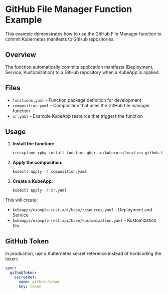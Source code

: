 # GitHub File Manager Function Example

This example demonstrates how to use the GitHub File Manager function to commit Kubernetes manifests to GitHub repositories.

## Overview

The function automatically commits application manifests (Deployment, Service, Kustomization) to a GitHub repository when a KubeApp is applied.

## Files

- `functions.yaml` - Function package definition for development
- `composition.yaml` - Composition that uses the GitHub file manager function
- `xr.yaml` - Example KubeApp resource that triggers the function

## Usage

1. **Install the function:**
   ```bash
   crossplane xpkg install function ghcr.io/kubecore/function-github-file-manager:latest
   ```

2. **Apply the composition:**
   ```bash
   kubectl apply -f composition.yaml
   ```

3. **Create a KubeApp:**
   ```bash
   kubectl apply -f xr.yaml
   ```

This will create:
- `kubeapps/example-rest-api/base/resources.yaml` - Deployment and Service
- `kubeapps/example-rest-api/base/kustomization.yaml` - Kustomization file

## GitHub Token

In production, use a Kubernetes secret reference instead of hardcoding the token:

```yaml
spec:
  githubToken: 
    secretRef:
      name: github-token
      key: token
```
